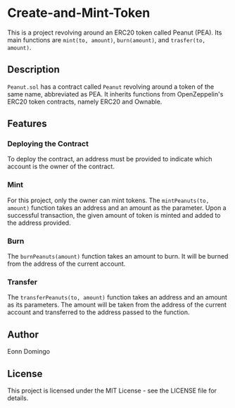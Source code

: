 # Create-and-Mint-Token

This is a project revolving around an ERC20 token called Peanut (PEA). Its main functions are ``mint(to, amount)``, ``burn(amount)``, and ``trasfer(to, amount)``.

## Description

``Peanut.sol`` has a contract called ``Peanut`` revolving around a token of the same name, abbreviated as PEA. It inherits functions from OpenZeppelin's ERC20 token contracts, namely ERC20 and Ownable.

## Features

### Deploying the Contract

To deploy the contract, an address must be provided to indicate which account is the owner of the contract.

### Mint

For this project, only the owner can mint tokens. The ```mintPeanuts(to, amount)``` function takes an address and an amount as the parameter. Upon a successful transaction, the given amount of token is minted and added to the address provided.

### Burn

The ```burnPeanuts(amount)``` function takes an amount to burn. It will be burned from the address of the current account.

### Transfer

The ```transferPeanuts(to, amount)``` function takes an address and an amount as its parameters. The amount will be taken from the address of the current account and transferred to the address passed to the function.

## Author

Eonn Domingo


## License

This project is licensed under the MIT License - see the LICENSE file for details.
